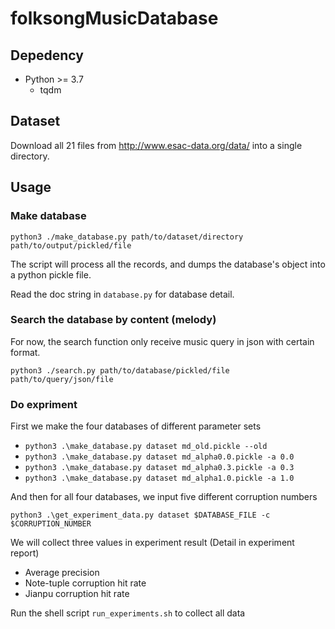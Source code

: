 # folksongMusicDatabase

## Depedency

- Python >= 3.7
  - tqdm

## Dataset

Download all 21 files from http://www.esac-data.org/data/ into a single directory.

## Usage

### Make database

```
python3 ./make_database.py path/to/dataset/directory path/to/output/pickled/file
```

The script will process all the records, and dumps the database's object into a python pickle file.

Read the doc string in `database.py` for database detail.

### Search the database by content (melody)

For now, the search function only receive music query in json with certain format.

```
python3 ./search.py path/to/database/pickled/file path/to/query/json/file
```

### Do expriment

First we make the four databases of different parameter sets

-  `python3 .\make_database.py dataset md_old.pickle --old`
-  `python3 .\make_database.py dataset md_alpha0.0.pickle -a 0.0`
-  `python3 .\make_database.py dataset md_alpha0.3.pickle -a 0.3`
-  `python3 .\make_database.py dataset md_alpha1.0.pickle -a 1.0`

And then for all four databases, we input five different corruption numbers

`python3 .\get_experiment_data.py dataset $DATABASE_FILE -c $CORRUPTION_NUMBER`

We will collect three values in experiment result (Detail in experiment report)

- Average precision
- Note-tuple corruption hit rate
- Jianpu corruption hit rate

Run the shell script `run_experiments.sh` to collect all data
